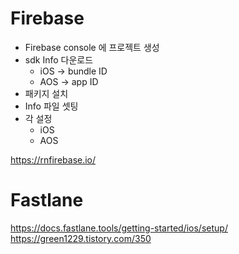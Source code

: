 # Firebase

- Firebase console 에 프로젝트 생성
- sdk Info 다운로드
	- iOS -> bundle ID
	- AOS -> app ID
- 패키지 설치
- Info 파일 셋팅
- 각 설정
	- iOS
	- AOS


https://rnfirebase.io/



# Fastlane

https://docs.fastlane.tools/getting-started/ios/setup/
https://green1229.tistory.com/350



